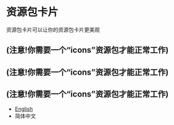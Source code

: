 # 资源包卡片
资源包卡片可以让你的资源包卡片更美观
## (注意!你需要一个“icons”资源包才能正常工作) ##
## (注意!你需要一个“icons”资源包才能正常工作) ##
## (注意!你需要一个“icons”资源包才能正常工作) ##
- [English](README.md)
- 简体中文
